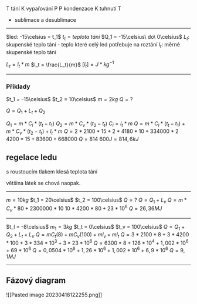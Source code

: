 
 T tání K vypařování P
 P kondenzace K  tuhnutí T

+ sublimace a desublimace

---

$led: -15\celsius = t_1$
$t_t = teplota\ tání$
$Q_1 = -15\celsius\ do\ 0\celsius$
$L_t:$ skupenské teplo tání - teplo které celý led potřebuje na roztání 
$l_t:$ měrné skupenské teplo tání

$L_t = l_t * m$
$l_t = \frac{L_t}{m}$
$[l_t] = J*kg^{-1}$

---
### Příklady

$t_1 = -15\celsius$
$t_2 = 10\celsius$
$m = 2kg$
$Q = ?$

$Q = Q_1 + L_t + Q_2$

$Q_1 = m * C_l *(t_t - t_1)$
$Q_2 = m*C_v* (t_2-t_t)$
$C_l = l_t *m$
$Q = m * C_l *(t_t - t_1) + m * C_v *(t_2 - t_t) + l_t * m$
$Q = 2 * 2100*15 + 2 * 4180 * 10 + 334 000*2$
$4200*15 + 83600 + 668 000$
$Q = 814\ 600J = 814,6 kJ$

## regelace ledu
s roustoucím tlakem klesá teplota tání

většina látek se chová naopak.

---

$m = 10kg$
$t_1 = 20\celsius$
$t_2 = 100\celsius$
$Q = ?$
$Q = Q_1 + L_v$
$Q = m*C_v*80 + 2 300 000 * 10$
$10 * 4200 * 80 + 23 * 10^6$
$Q = 26,36 MJ$


---

$t_l = -8\celsius$
$m_1 = 3kg$
$t_t = 0\celsius$
$t_v = 100\celsius$
$Q = Q_1 + Q_2 + L_t + L_v$
$Q = mC_t(8)+mC_v(100)+ml_v+ml_t$
$Q = 3*2100*8+3*4200*100+3*334*10^3+3*23*10^6$
$Q = 6300*8+126*10^4+1,002*10^6+69*10^6$
$Q=0,050 4 * 10^6 + 1,26*10^6+1,002*10^6 + 6,9*10^6$
$Q = 9,1MJ$

---

## Fázový diagram
![[Pasted image 20230418122255.png]]
